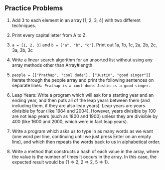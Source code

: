 ## Practice Problems

1. Add 3 to each element in an array [1, 2, 3, 4] with two different techniques.

2. Print every capital letter from A to Z.

3. `a = [1, 2, 3]` and `b = ["a", "b", "c"]`. Print out 1a, 1b, 1c, 2a, 2b, 2c, 3a, 3b, 3c

4. Write a linear search algorithm for an unsorted list without using any array methods other than Array#length.

5. `people = [["Prathap", "cool dude"], ["Justin", "good singer"]] ` Iterate through the people array and print the following sentences on separate lines:  `Prathap is a cool dude.`  `Justin is a good singer.`

6. Leap Years: Write a program which will ask for a starting year and an ending year, and then puts all of the leap years between them (and including them, if they are also leap years). Leap years are years divisible by four (like 1984 and 2004). However, years divisible by 100 are not leap years (such as 1800 and 1900) unless they are divisible by 400 (like 1600 and 2000, which were in fact leap years).
 
7. Write a program which asks us to type in as many words as we want (one word per line, continuing until we just press Enter on an empty line), and which then repeats the words back to us in alphabetical order.

8. Write a method that constructs a hash of each value in the array, where the value is the number of times it occurs in the array. In this case, the expected result would be {1 => 2, 2 => 2, 5 => 1}.
